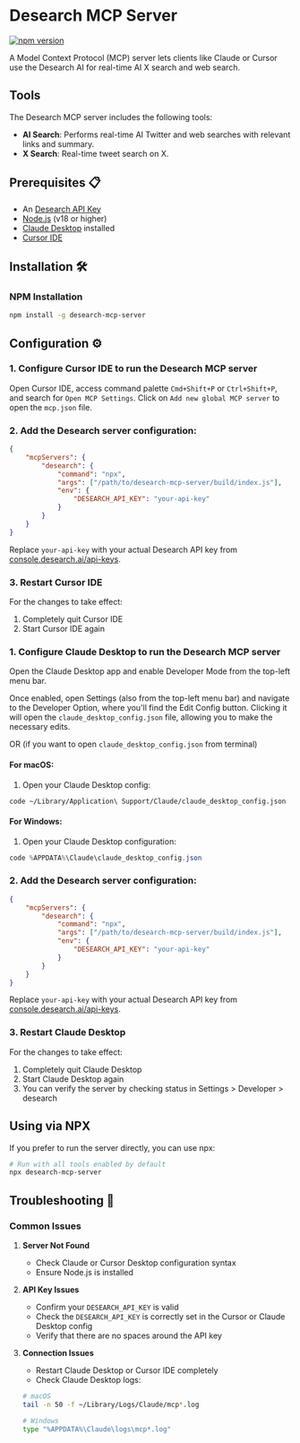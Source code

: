 # Desearch MCP Server

[![npm version](https://badge.fury.io/js/desearch-mcp-server.svg)](https://www.npmjs.com/package/desearch-mcp-server)

A Model Context Protocol (MCP) server lets clients like Claude or Cursor use the Desearch AI for real-time AI X search and web search.

## Tools

The Desearch MCP server includes the following tools:

-   **AI Search**: Performs real-time AI Twitter and web searches with relevant links and summary.
-   **X Search**: Real-time tweet search on X.

## Prerequisites 📋

-   An [Desearch API Key](https://console.desearch.ai/api-keys)
-   [Node.js](https://nodejs.org/) (v18 or higher)
-   [Claude Desktop](https://claude.ai/download) installed
-   [Cursor IDE](https://www.cursor.com/)

## Installation 🛠️

### NPM Installation

```bash
npm install -g desearch-mcp-server
```

## Configuration ⚙️

### 1. Configure Cursor IDE to run the Desearch MCP server

Open Cursor IDE, access command palette `Cmd+Shift+P` or `Ctrl+Shift+P`, and search for `Open MCP Settings`. Click on `Add new global MCP server` to open the `mcp.json` file.

### 2. Add the Desearch server configuration:

```json
{
    "mcpServers": {
        "desearch": {
            "command": "npx",
            "args": ["/path/to/desearch-mcp-server/build/index.js"],
            "env": {
                "DESEARCH_API_KEY": "your-api-key"
            }
        }
    }
}
```

Replace `your-api-key` with your actual Desearch API key from [console.desearch.ai/api-keys](https://console.desearch.ai/api-keys).

### 3. Restart Cursor IDE

For the changes to take effect:

1. Completely quit Cursor IDE
2. Start Cursor IDE again

### 1. Configure Claude Desktop to run the Desearch MCP server

Open the Claude Desktop app and enable Developer Mode from the top-left menu bar.

Once enabled, open Settings (also from the top-left menu bar) and navigate to the Developer Option, where you'll find the Edit Config button. Clicking it will open the `claude_desktop_config.json` file, allowing you to make the necessary edits.

OR (if you want to open `claude_desktop_config.json` from terminal)

#### For macOS:

1. Open your Claude Desktop config:

```bash
code ~/Library/Application\ Support/Claude/claude_desktop_config.json
```

#### For Windows:

1. Open your Claude Desktop configuration:

```powershell
code %APPDATA%\Claude\claude_desktop_config.json
```

### 2. Add the Desearch server configuration:

```json
{
    "mcpServers": {
        "desearch": {
            "command": "npx",
            "args": ["/path/to/desearch-mcp-server/build/index.js"],
            "env": {
                "DESEARCH_API_KEY": "your-api-key"
            }
        }
    }
}
```

Replace `your-api-key` with your actual Desearch API key from [console.desearch.ai/api-keys](https://console.desearch.ai/api-keys).

### 3. Restart Claude Desktop

For the changes to take effect:

1. Completely quit Claude Desktop
2. Start Claude Desktop again
3. You can verify the server by checking status in Settings > Developer > desearch

## Using via NPX

If you prefer to run the server directly, you can use npx:

```bash
# Run with all tools enabled by default
npx desearch-mcp-server
```

## Troubleshooting 🔧

### Common Issues

1. **Server Not Found**

    - Check Claude or Cursor Desktop configuration syntax
    - Ensure Node.js is installed

2. **API Key Issues**

    - Confirm your `DESEARCH_API_KEY` is valid
    - Check the `DESEARCH_API_KEY` is correctly set in the Cursor or Claude Desktop config
    - Verify that there are no spaces around the API key

3. **Connection Issues**

    - Restart Claude Desktop or Cursor IDE completely
    - Check Claude Desktop logs:

    ```bash
    # macOS
    tail -n 50 -f ~/Library/Logs/Claude/mcp*.log

    # Windows
    type "%APPDATA%\Claude\logs\mcp*.log"
    ```
